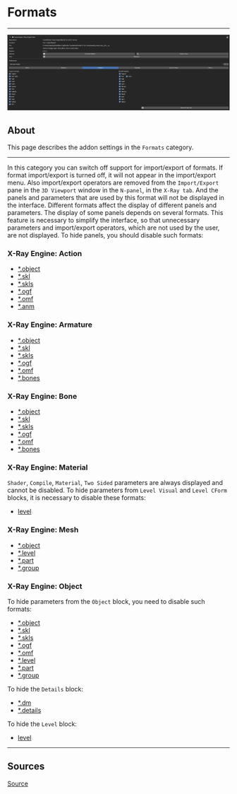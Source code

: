 # Formats

___

![formats centered](images/Formats.png)

## About

This page describes the addon settings in the `Formats` category.

___

In this category you can switch off support for import/export of formats. If format import/export is turned off, it will not appear in the import/export menu. Also import/export operators are removed from the `Import/Export` pane in the `3D Viewport` window in the `N-panel`, in the `X-Ray tab`. And the panels and parameters that are used by this format will not be displayed in the interface. Different formats affect the display of different panels and parameters. The display of some panels depends on several formats. This feature is necessary to simplify the interface, so that unnecessary parameters and import/export operators, which are not used by the user, are not displayed. To hide panels, you should disable such formats:

### X-Ray Engine: Action

- [*.object](../../../../file-formats/models/object.md)
- [*.skl](../../../../file-formats/animations/skl-skls.md)
- [*.skls](../../../../file-formats/animations/skl-skls.md)
- [*.ogf](../../../../file-formats/models/ogf.md)
- [*.omf](../../../../file-formats/animations/omf.md)
- [*.anm](../../../../file-formats/animations/anm.md)

### X-Ray Engine: Armature

- [*.object](../../../../file-formats/models/object.md)
- [*.skl](../../../../file-formats/animations/skl-skls.md)
- [*.skls](../../../../file-formats/animations/skl-skls.md)
- [*.ogf](../../../../file-formats/models/ogf.md)
- [*.omf](../../../../file-formats/animations/omf.md)
- [*.bones](../../../../file-formats/models/bones.md)

### X-Ray Engine: Bone

- [*.object](../../../../file-formats/models/object.md)
- [*.skl](../../../../file-formats/animations/skl-skls.md)
- [*.skls](../../../../file-formats/animations/skl-skls.md)
- [*.ogf](../../../../file-formats/models/ogf.md)
- [*.omf](../../../../file-formats/animations/omf.md)
- [*.bones](../../../../file-formats/models/bones.md)

### X-Ray Engine: Material

`Shader`, `Compile`, `Material`, `Two Sided` parameters are always displayed and cannot be disabled. To hide parameters from `Level Visual` and `Level CForm` blocks, it is necessary to disable these formats:

- [level](../../../../file-formats/game-levels/level.md)

### X-Ray Engine: Mesh

- [*.object](../../../../file-formats/models/object.md)
- [*.level](../../../../file-formats/game-levels/dot-level.md)
- [*.part](../../../../file-formats/game-levels/part.md)
- [*.group](../../../../file-formats/models/group.md)

### X-Ray Engine: Object

To hide parameters from the `Object` block, you need to disable such formats:

- [*.object](../../../../file-formats/models/object.md)
- [*.skl](../../../../file-formats/animations/skl-skls.md)
- [*.skls](../../../../file-formats/animations/skl-skls.md)
- [*.ogf](../../../../file-formats/models/ogf.md)
- [*.omf](../../../../file-formats/animations/omf.md)
- [*.level](../../../../file-formats/game-levels/dot-level.md)
- [*.part](../../../../file-formats/game-levels/part.md)
- [*.group](../../../../file-formats/models/group.md)

To hide the `Details` block:

- [*.dm](../../../../file-formats/models/dm.md)
- [*.details](../../../../file-formats/game-levels/details.md)

To hide the `Level` block:

- [level](../../../../file-formats/game-levels/level.md)

___

## Sources

[Source](https://github.com/PavelBlend/blender-xray/wiki/Preferences-Formats)
